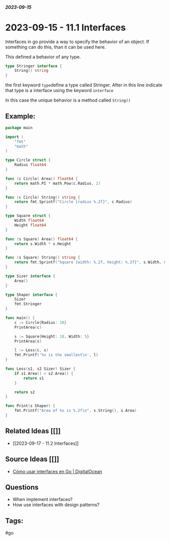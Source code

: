 ##### _2023-09-15_

# 2023-09-15 - 11.1 Interfaces

Interfaces in go provide a way to specify the behavior of an object. If something can do this, than it can be used here.

This defined a behavior of any type.

```go
type Stringer interface {
	String() string
}
```

the first keyword `type`define a type called Stringer. After in this line indicate that type is a interface using the keyword `interface`

In this case the unique behavior is a method called `String()`
## Example:

```go
package main

import (
	"fmt"
	"math"
)

type Circle struct {
	Radius float64
}

func (c Circle) Area() float64 {
	return math.PI * math.Pow(c.Radius, 2)
}

func (c Circle) String() string {
	return fmt.Sprintf("Circle {radius %.2f}", c.Radius)
}

type Square struct {
	Width float64
	Height float64
}

func (s Square) Area() float64 {
	return s.Width * s.Height
}

func (s Square) String() string {
	return fmt.Sprintf("Square {width: %.2f, height: %.2f}", s.Width, s.Height)
}

type Sizer interface {
	Area()
}

type Shaper interface {
	Sizer
	fmt.Stringer
}

func main() {
	c := Circle{Radius: 10}
	PrintArea(c)

	s := Square{Height: 10, Width: 5}
	PrintArea(s)

	l := Less(c, s)
	fmt.Printf('%v is the smallest\n', l)
}

func Less(s1, s2 Sizer) Sizer {
	if s1.Area() < s2.Area() {
		return s1
	}

	return s2
}

func Print(s Shaper) {
	fmt.Printf("Area of %s is %.2f\n", s.String(), s.Area)
}

```
## Related Ideas [[]]

- [[2023-09-17 - 11.2 Interfaces]]
## Source Ideas [[]]

- [Cómo usar interfaces en Go | DigitalOcean](https://www.digitalocean.com/community/tutorials/how-to-use-interfaces-in-go-es)
## Questions 

- When implement interfaces?
- How use interfaces with design patterns?
## Tags:

#go 
